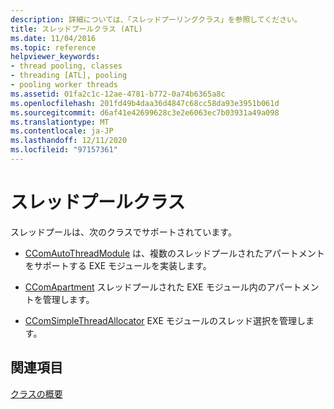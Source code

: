 ```yaml
---
description: 詳細については、「スレッドプーリングクラス」を参照してください。
title: スレッドプールクラス (ATL)
ms.date: 11/04/2016
ms.topic: reference
helpviewer_keywords:
- thread pooling, classes
- threading [ATL], pooling
- pooling worker threads
ms.assetid: 01fa2c1c-12ae-4781-b772-0a74b6365a8c
ms.openlocfilehash: 201fd49b4daa36d4847c68cc58da93e3951b061d
ms.sourcegitcommit: d6af41e42699628c3e2e6063ec7b03931a49a098
ms.translationtype: MT
ms.contentlocale: ja-JP
ms.lasthandoff: 12/11/2020
ms.locfileid: "97157361"
---
```

# <a name="thread-pooling-classes"></a>スレッドプールクラス

スレッドプールは、次のクラスでサポートされています。

- [CComAutoThreadModule](../atl/reference/ccomautothreadmodule-class.md) は、複数のスレッドプールされたアパートメントをサポートする EXE モジュールを実装します。

- [CComApartment](../atl/reference/ccomapartment-class.md) スレッドプールされた EXE モジュール内のアパートメントを管理します。

- [CComSimpleThreadAllocator](../atl/reference/ccomsimplethreadallocator-class.md) EXE モジュールのスレッド選択を管理します。

## <a name="see-also"></a>関連項目

[クラスの概要](../atl/atl-class-overview.md)
